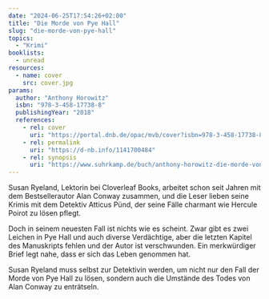 ```yaml
---
date: "2024-06-25T17:54:26+02:00"
title: "Die Morde von Pye Hall"
slug: "die-morde-von-pye-hall"
topics:
  - "Krimi"
booklists:
  - unread
resources:
  - name: cover
    src: cover.jpg
params:
  author: "Anthony Horowitz"
  isbn: "978-3-458-17738-8"
  publishingYear: "2018"
  references:
    - rel: cover
      uri: "https://portal.dnb.de/opac/mvb/cover?isbn=978-3-458-17738-8"
    - rel: permalink
      uri: "https://d-nb.info/1141700484"
    - rel: synopsis
      uri: "https://www.suhrkamp.de/buch/anthony-horowitz-die-morde-von-pye-hall-t-9783458177388"
---
```


Susan Ryeland, Lektorin bei Cloverleaf Books, arbeitet schon seit Jahren mit 
dem Bestsellerautor Alan Conway zusammen, und die Leser lieben seine Krimis mit 
dem Detektiv Atticus Pünd, der seine Fälle charmant wie Hercule Poirot zu lösen 
pflegt.

Doch in seinem neuesten Fall ist nichts wie es scheint. Zwar gibt es zwei 
Leichen in Pye Hall und auch diverse Verdächtige, aber die letzten Kapitel des 
Manuskripts fehlen und der Autor ist verschwunden. Ein merkwürdiger Brief legt 
nahe, dass er sich das Leben genommen hat.

Susan Ryeland muss selbst zur Detektivin werden, um nicht nur den Fall der Morde 
von Pye Hall zu lösen, sondern auch die Umstände des Todes von Alan Conway zu 
enträtseln.
